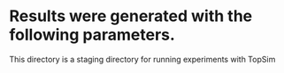 # Results were generated with the following parameters.

This directory is a staging directory for running experiments with TopSim

